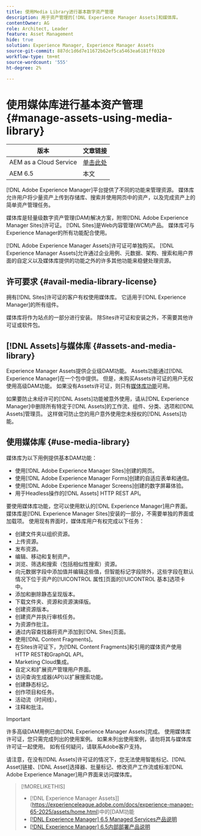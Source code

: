 ```yaml
---
title: 使用Media Library进行基本数字资产管理
description: 用于资产管理的[!DNL Experience Manager Assets]和媒体库。
contentOwner: AG
role: Architect, Leader
feature: Asset Management
hide: true
solution: Experience Manager, Experience Manager Assets
source-git-commit: 887dc1d6d7e11672b62ef5ca5463ea6181ff0320
workflow-type: tm+mt
source-wordcount: '555'
ht-degree: 2%

---
```



# 使用媒体库进行基本资产管理 {#manage-assets-using-media-library}

| 版本 | 文章链接 |
| -------- | ---------------------------- |
| AEM as a Cloud Service | [单击此处](https://experienceleague.adobe.com/docs/experience-manager-cloud-service/content/assets/admin/medialibrary.html?lang=en) |
| AEM 6.5 | 本文 |

[!DNL Adobe Experience Manager]平台提供了不同的功能来管理资源。 媒体库允许用户将少量资产上传到存储库、搜索并使用网页中的资产，以及完成资产上的简单资产管理任务。

媒体库是轻量级数字资产管理(DAM)解决方案，附带[!DNL Adobe Experience Manager Sites]许可证。 [!DNL Sites]是Web内容管理(WCM)产品。 媒体库可与Experience Manager的所有功能配合使用。

[!DNL Adobe Experience Manager Assets]许可证可单独购买。 [!DNL Experience Manager Assets]允许通过企业用例、元数据、架构、搜索和用户界面的自定义以及媒体库提供的功能之外的许多其他功能来稳健处理资源。

## 许可要求 {#avail-media-library-license}

拥有[!DNL Sites]许可证的客户有权使用媒体库。 它适用于[!DNL Experience Manager]的所有组件。

媒体库将作为站点的一部分进行安装。 除Sites许可证和安装之外，不需要其他许可证或软件包。

## [!DNL Assets]与媒体库 {#assets-and-media-library}

Experience Manager Assets提供企业级DAM功能。 Assets功能通过[!DNL Experience Manager]在一个包中提供。 但是，未购买Assets许可证的用户无权使用高级DAM功能。 如果没有Assets许可证，则只有[媒体库功能](#use-media-library)可用。

如果要防止未经许可的[!DNL Assets]功能被意外使用，请从[!DNL Experience Manager]中删除所有特定于[!DNL Assets]的工作流、组件、分类、选项和[!DNL Assets]管理员。 这样做可防止您的用户意外使用您未授权的[!DNL Assets]功能。

## 使用媒体库 {#use-media-library}

媒体库为以下用例提供基本DAM功能：

* 使用[!DNL Adobe Experience Manager Sites]创建的网页。
* 使用[!DNL Adobe Experience Manager Forms]创建的自适应表单和通信。
* 使用[!DNL Adobe Experience Manager Screens]创建的数字屏幕体验。
* 用于Headless操作的[!DNL Assets] HTTP REST API。

<!--
 TBD: Remove this after confirmation. May need to merge this list with the list provided by PMs.
* Static renditions

-->

要使用媒体库功能，您可以使用默认的[!DNL Experience Manager]用户界面。 媒体库是[!DNL Experience Manager Sites]安装的一部分，不需要单独的界面或加载项。 使用现有界面时，媒体库用户有权完成以下任务：

* 创建文件夹以组织资源。
* 上传资源。
* 发布资源。
* 编辑、移动和复制资产。
* 浏览、筛选和搜索（包括相似性搜索）资源。
* 向元数据字段中添加值并编辑这些值，但智能标记字段除外，这些字段在默认情况下位于资产的[!UICONTROL 属性]页面的[!UICONTROL 基本]选项卡中。
* 添加和删除静态呈现版本。
* 下载文件夹、资源和资源演绎版。
* 创建资源版本。
* 创建资产并执行审核任务。
* 为资源作批注。
* 通过内容查找器将资产添加到[!DNL Sites]页面。
* 使用[!DNL Content Fragments]。
* 在Sites许可证下，为[!DNL Content Fragments]和引用的媒体资产使用HTTP REST和GraphQL API。
* Marketing Cloud集成。
* 自定义和扩展资产管理用户界面。
* 访问查询生成器(API)以扩展搜索功能。
* 创建静态标记。
* 创作项目和任务。
* 活动流（时间线）。
* 注释和批注。

<!-- TBD: Define exactly which basic Assets workflow are available for use with Media Library?

As per PM, we must avoid stating such a list, as we do not have a list that makes sense in Cloud Service.
-->

>[!IMPORTANT]
>
>许多高级DAM用例已由[!DNL Experience Manager Assets]完成。 使用媒体库许可证，您只需完成列出的使用案例。 如果未列出使用案例，请勿将其与媒体库许可证一起使用。 如有任何疑问，请联系Adobe客户支持。

请注意，在没有[!DNL Assets]许可证的情况下，您无法使用智能标记、[!DNL Asset]链接、[!DNL Asset]选择器、批量标记、修改资产工作流或标准[!DNL Adobe Experience Manager]用户界面来访问媒体库。

<!-- TBD: Add a CTA - how to contact Adobe for queries. -->

>[!MORELIKETHIS]
>
>*  [!DNL Experience Manager Assets]](https://experienceleague.adobe.com/docs/experience-manager-65-2025/assets/home.html)中的[DAM功能
>* [[!DNL Experience Manager] 6.5 Managed Services产品说明](https://helpx.adobe.com/legal/product-descriptions/adobe-experience-manager-managed-services.html)
>* [[!DNL Experience Manager] 6.5内部部署产品说明](https://helpx.adobe.com/legal/product-descriptions/adobe-experience-manager-on-premise.html)
